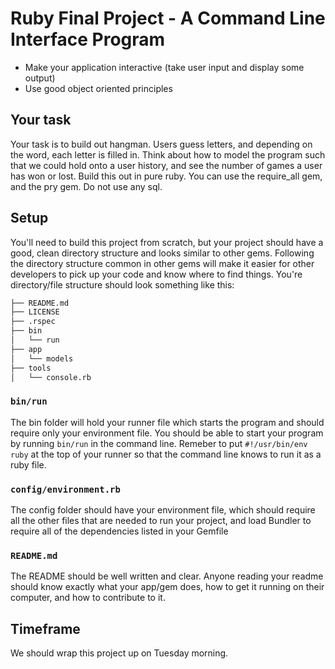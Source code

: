 # Ruby Final Project - A Command Line Interface Program

* Make your application interactive (take user input and display some output)
* Use good object oriented principles

## Your task

Your task is to build out hangman.  Users guess letters, and depending on the word, each letter is filled in.  Think about how to model the program such that we could hold onto a user history, and see the number of games a user has won or lost.  Build this out in pure ruby.  You can use the require_all gem, and the pry gem.  Do not use any sql.  

## Setup

You'll need to build this project from scratch, but your project should have a good, clean directory structure and looks similar to other gems. Following the directory structure common in other gems will make it easier for other developers to pick up your code and know where to find things. You're directory/file structure should look something like this:

```bash
├── README.md
├── LICENSE
├── .rspec
├── bin
│   └── run
├── app
│   └── models
├── tools
│   └── console.rb

```

### `bin/run`
The bin folder will hold your runner file which starts the program and should require only your environment file. You should be able to start your program by running `bin/run` in the command line. Remeber to put `#!/usr/bin/env ruby` at the top of your runner so that the command line knows to run it as a ruby file.

### `config/environment.rb`
The config folder should have your environment file, which should require all the other files that are needed to run your project, and load Bundler to require all of the dependencies listed in your Gemfile

### `README.md`
The README should be well written and clear. Anyone reading your readme should know exactly what your app/gem does, how to get it running on their computer, and how to contribute to it.

## Timeframe

We should wrap this project up on Tuesday morning.
